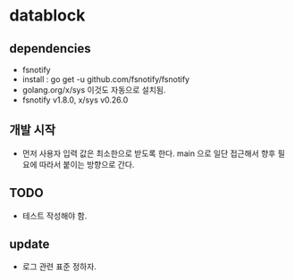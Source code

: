 # datablock

## dependencies
- fsnotify
- install : go get -u github.com/fsnotify/fsnotify
- golang.org/x/sys 이것도 자동으로 설치됨.
- fsnotify v1.8.0, x/sys v0.26.0

## 개발 시작
- 먼저 사용자 입력 값은 최소한으로 받도록 한다. main 으로 일단 접근해서 향후 필요에 따라서 붙이는 방향으로 간다.

## TODO
- 테스트 작성해야 함.

## update 
- 로그 관련 표준 정하자.